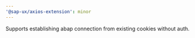 ```yaml
---
'@sap-ux/axios-extension': minor
---
```


Supports establishing abap connection from existing cookies without auth.

